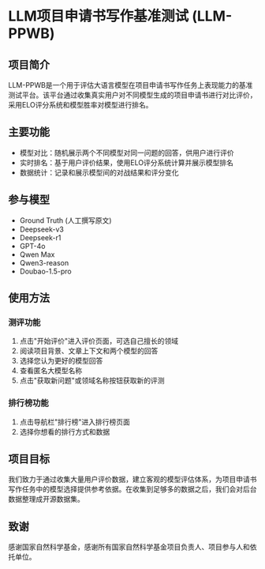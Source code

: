 # LLM项目申请书写作基准测试 (LLM-PPWB)

## 项目简介

LLM-PPWB是一个用于评估大语言模型在项目申请书写作任务上表现能力的基准测试平台。该平台通过收集真实用户对不同模型生成的项目申请书进行对比评价，采用ELO评分系统和模型胜率对模型进行排名。

## 主要功能

- 模型对比：随机展示两个不同模型对同一问题的回答，供用户进行评价
- 实时排名：基于用户评价结果，使用ELO评分系统计算并展示模型排名
- 数据统计：记录和展示模型间的对战结果和评分变化

## 参与模型

- Ground Truth (人工撰写原文)
- Deepseek-v3
- Deepseek-r1
- GPT-4o
- Qwen Max
- Qwen3-reason
- Doubao-1.5-pro

## 使用方法

### 测评功能

1. 点击"开始评价"进入评价页面，可选自己擅长的领域
2. 阅读项目背景、文章上下文和两个模型的回答
3. 选择您认为更好的模型回答
4. 查看匿名大模型名称
5. 点击"获取新问题"或领域名称按钮获取新的评测

### 排行榜功能

1. 点击导航栏"排行榜"进入排行榜页面
2. 选择你想看的排行方式和数据

## 项目目标

我们致力于通过收集大量用户评价数据，建立客观的模型评估体系，为项目申请书写作任务中的模型选择提供参考依据。在收集到足够多的数据之后，我们会对后台数据整理成开源数据集。

## 致谢

感谢国家自然科学基金，感谢所有国家自然科学基金项目负责人、项目参与人和依托单位。
